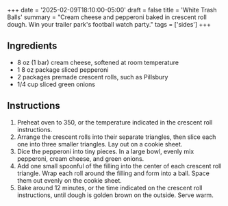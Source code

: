 +++
date = '2025-02-09T18:10:00-05:00'
draft = false
title = 'White Trash Balls'
summary = "Cream cheese and pepperoni baked in crescent roll dough. Win your trailer park's football watch party."
tags = ['sides']
+++
## Ingredients

- 8 oz (1 bar) cream cheese, softened at room temperature
- 1 8 oz package sliced pepperoni 
- 2 packages premade crescent rolls, such as Pillsbury
- 1/4 cup sliced green onions

## Instructions

1. Preheat oven to 350, or the temperature indicated in the crescent roll instructions.
2. Arrange the crescent rolls into their separate triangles, then slice each one into three smaller triangles. Lay out on a cookie sheet.
3. Dice the pepperoni into tiny pieces. In a large bowl, evenly mix pepperoni, cream cheese, and green onions. 
4. Add one small spoonful of the filling into the center of each crescent roll triangle. Wrap each roll around the filling and form into a ball. Space them out evenly on the cookie sheet.
5. Bake around 12 minutes, or the time indicated on the crescent roll instructions, until dough is golden brown on the outside. Serve warm.
